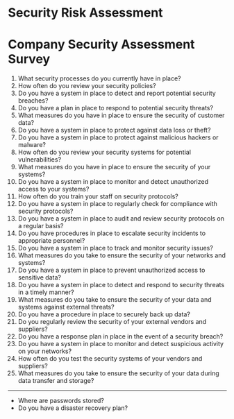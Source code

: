 # Security Risk Assessment

# Company Security Assessment Survey

1. What security processes do you currently have in place?
2. How often do you review your security policies?
3. Do you have a system in place to detect and report potential security breaches?
4. Do you have a plan in place to respond to potential security threats?
5. What measures do you have in place to ensure the security of customer data?
6. Do you have a system in place to protect against data loss or theft?
7. Do you have a system in place to protect against malicious hackers or malware?
8. How often do you review your security systems for potential vulnerabilities?
9. What measures do you have in place to ensure the security of your systems?
10. Do you have a system in place to monitor and detect unauthorized access to your systems?
11. How often do you train your staff on security protocols?
12. Do you have a system in place to regularly check for compliance with security protocols?
13. Do you have a system in place to audit and review security protocols on a regular basis?
14. Do you have procedures in place to escalate security incidents to appropriate personnel?
15. Do you have a system in place to track and monitor security issues?
16. What measures do you take to ensure the security of your networks and systems?
17. Do you have a system in place to prevent unauthorized access to sensitive data?
18. Do you have a system in place to detect and respond to security threats in a timely manner?
19. What measures do you take to ensure the security of your data and systems against external threats?
20. Do you have a procedure in place to securely back up data?
21. Do you regularly review the security of your external vendors and suppliers?
22. Do you have a response plan in place in the event of a security breach?
23. Do you have a system in place to monitor and detect suspicious activity on your networks?
24. How often do you test the security systems of your vendors and suppliers?
25. What measures do you take to ensure the security of your data during data transfer and storage?

---

- Where are passwords stored?
- Do you have a disaster recovery plan?